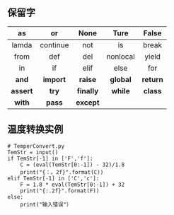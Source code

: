 ## 保留字

|as|or|None|Ture|False|
|:---:|:---:|:---:|:---:|:---:|
|lamda|continue|not|is|break|
|from|def|del|nonlocal|yield|
|in|if|elif|else|for|
|**and**|**import**|**raise**|**global**|**return**|
|**assert**|**try**|**finally**|**while**|**class**|
|**with**|**pass**|**except**|||

## 温度转换实例

```
# TemperConvert.py
TemStr = input()
if TemStr[-1] in ['F','f']:
    C = (eval(TemStr[0:-1]) - 32)/1.8
    print("{：。2f}".format(C))
elif TemStr[-1] in ['C','c']:
    F = 1.8 * eval(TemStr[0:-1]) + 32
    print("{:.2f}".format(F))
else:
    print("输入错误"）
```
